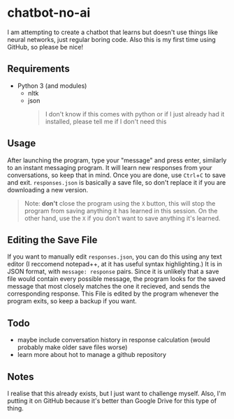 # chatbot-no-ai

I am attempting to create a chatbot that learns but doesn't use things
like neural networks, just regular boring code. Also this is my first
time using GitHub, so please be nice!

## Requirements

-   Python 3 (and modules)
    -   nltk
    -   json
        > I don't know if this comes with python or if I just already
        > had it installed, please tell me if I don't need this

## Usage

After launching the program, type your "message" and press enter,
similarly to an instant messaging program. It will learn new responses
from your conversations, so keep that in mind. Once you are done, use
`Ctrl`+`C` to save and exit. `responses.json` is basically a save file,
so don't replace it if you are downloading a new version.

> Note: **don't** close the program using the `X` button, this will stop
> the program from saving anything it has learned in this session. On
> the other hand, use the `X` if you don't want to save anything it's
> learned.

## Editing the Save File

If you want to manually edit `responses.json`, you can do this using any
text editor (I reccomend notepad++, at it has useful syntax
highlighting.) It is in JSON format, with `message: response` pairs.
Since it is unlikely that a save file would contain every possible
message, the program looks for the saved message that most closely
matches the one it recieved, and sends the corresponding response. This
File is edited by the program whenever the program exits, so keep a
backup if you want.

## Todo

-   maybe include conversation history in response calculation (would
    probably make older save files worse)
-   learn more about hot to manage a github repository

## Notes

I realise that this already exists, but I just want to challenge myself.
Also, I'm putting it on GitHub because it's better than Google Drive for
this type of thing.
